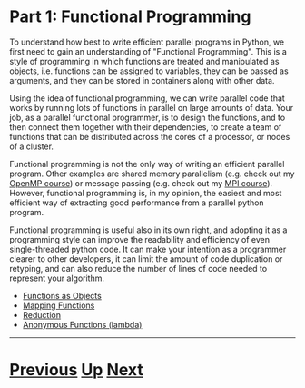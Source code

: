 # Part 1: Functional Programming

To understand how best to write efficient parallel programs in Python,
we first need to gain an understanding of "Functional Programming".
This is a style of programming in which functions are treated and
manipulated as objects, i.e. functions can be assigned to variables,
they can be passed as arguments, and they can be stored in containers
along with other data.

Using the idea of functional programming, we can write parallel code
that works by running lots of functions in parallel on large amounts
of data. Your job, as a parallel functional programmer, is to design
the functions, and to then connect them together with their dependencies,
to create a team of functions that can be distributed across the cores
of a processor, or nodes of a cluster.

Functional programming is not the only way of writing an efficient
parallel program. Other examples are shared memory parallelism
(e.g. check out my [OpenMP course](../beginning_openmp/README.md)) or
message passing (e.g. check out my [MPI course](../beginning_mpi/README.md)).
However, functional programming is, in my opinion, the easiest and most efficient
way of extracting good performance from a parallel python program.

Functional programming is useful also in its own right, and adopting
it as a programming style can improve the readability and efficiency
of even single-threaded python code. It can make your intention as 
a programmer clearer to other developers, it can limit the amount
of code duplication or retyping, and can also reduce the number of
lines of code needed to represent your algorithm.

 * [Functions as Objects](functions.md)
 * [Mapping Functions](map.md)
 * [Reduction](reduce.md)
 * [Anonymous Functions (lambda)](lambda.md)

***

# [Previous](README.md) [Up](README.md) [Next](functions.md)
